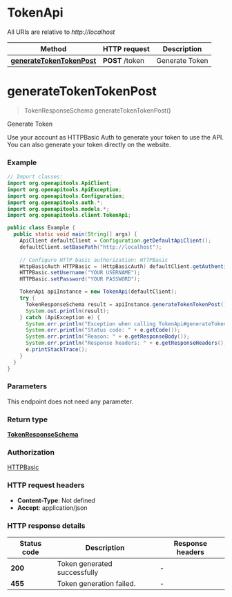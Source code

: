 # TokenApi

All URIs are relative to *http://localhost*

| Method | HTTP request | Description |
|------------- | ------------- | -------------|
| [**generateTokenTokenPost**](TokenApi.md#generateTokenTokenPost) | **POST** /token | Generate Token |


<a id="generateTokenTokenPost"></a>
# **generateTokenTokenPost**
> TokenResponseSchema generateTokenTokenPost()

Generate Token

Use your account as HTTPBasic Auth to generate your token to use the API. You can also generate your token directly on the website.

### Example
```java
// Import classes:
import org.openapitools.ApiClient;
import org.openapitools.ApiException;
import org.openapitools.Configuration;
import org.openapitools.auth.*;
import org.openapitools.models.*;
import org.openapitools.client.TokenApi;

public class Example {
  public static void main(String[] args) {
    ApiClient defaultClient = Configuration.getDefaultApiClient();
    defaultClient.setBasePath("http://localhost");
    
    // Configure HTTP basic authorization: HTTPBasic
    HttpBasicAuth HTTPBasic = (HttpBasicAuth) defaultClient.getAuthentication("HTTPBasic");
    HTTPBasic.setUsername("YOUR USERNAME");
    HTTPBasic.setPassword("YOUR PASSWORD");

    TokenApi apiInstance = new TokenApi(defaultClient);
    try {
      TokenResponseSchema result = apiInstance.generateTokenTokenPost();
      System.out.println(result);
    } catch (ApiException e) {
      System.err.println("Exception when calling TokenApi#generateTokenTokenPost");
      System.err.println("Status code: " + e.getCode());
      System.err.println("Reason: " + e.getResponseBody());
      System.err.println("Response headers: " + e.getResponseHeaders());
      e.printStackTrace();
    }
  }
}
```

### Parameters
This endpoint does not need any parameter.

### Return type

[**TokenResponseSchema**](TokenResponseSchema.md)

### Authorization

[HTTPBasic](../README.md#HTTPBasic)

### HTTP request headers

 - **Content-Type**: Not defined
 - **Accept**: application/json

### HTTP response details
| Status code | Description | Response headers |
|-------------|-------------|------------------|
| **200** | Token generated successfully |  -  |
| **455** | Token generation failed. |  -  |

